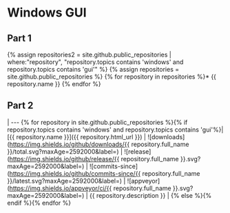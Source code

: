 # Windows GUI

## Part 1
{% assign repositories2 = site.github.public_repositories | where:"repository", "repository.topics contains 'windows' and repository.topics contains 'gui'" %}
{% assign repositories = site.github.public_repositories %}
{% for repository in repositories %}* {{ repository.name }}
{% endfor %}


## Part 2
| ---
{% for repository in site.github.public_repositories %}{% if repository.topics contains 'windows' and repository.topics contains 'gui'%}| [{{ repository.name }}]({{ repository.html_url }}) | ![downloads](https://img.shields.io/github/downloads/{{ repository.full_name }}/total.svg?maxAge=2592000&label=) | ![release](https://img.shields.io/github/release/{{ repository.full_name }}.svg?maxAge=2592000&label=) | ![commits-since](https://img.shields.io/github/commits-since/{{ repository.full_name }}/latest.svg?maxAge=2592000&label=) | ![appveyor](https://img.shields.io/appveyor/ci/{{ repository.full_name }}.svg?maxAge=2592000&label=) | {{ repository.description }} |
{% else %}{% endif %}{% endfor %}

